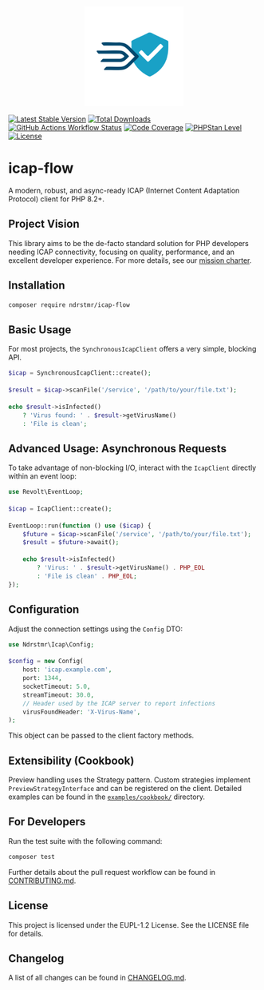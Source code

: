 <p align="center">
  <img src="docs/assets/IcapFlow-logo.svg" width="200" alt="IcapFlow Logo">
</p>

[![Latest Stable Version](https://img.shields.io/packagist/v/ndrstmr/icap-flow)](https://packagist.org/packages/ndrstmr/icap-flow)
[![Total Downloads](https://img.shields.io/packagist/dt/ndrstmr/icap-flow)](https://packagist.org/packages/ndrstmr/icap-flow)
[![GitHub Actions Workflow Status](https://img.shields.io/github/actions/workflow/status/ndrstmr/icap-flow/ci.yml?branch=main)](https://github.com/ndrstmr/icap-flow/actions)
[![Code Coverage](https://img.shields.io/badge/Code%20Coverage-View%20Report-blue.svg)](https://ndrstmr.github.io/icap-flow/)
[![PHPStan Level](https://img.shields.io/badge/PHPStan-level%209-brightgreen)](https://phpstan.org/)
[![License](https://img.shields.io/github/license/ndrstmr/icap-flow)](https://github.com/ndrstmr/icap-flow/blob/main/LICENSE)

# icap-flow

A modern, robust, and async-ready ICAP (Internet Content Adaptation Protocol) client for PHP 8.2+.

## Project Vision

This library aims to be the de-facto standard solution for PHP developers needing ICAP connectivity, focusing on quality, performance, and an excellent developer experience. For more details, see our [mission charter](docs/agent.md).

## Installation

```bash
composer require ndrstmr/icap-flow
```

## Basic Usage

For most projects, the `SynchronousIcapClient` offers a very simple, blocking API.

```php
$icap = SynchronousIcapClient::create();

$result = $icap->scanFile('/service', '/path/to/your/file.txt');

echo $result->isInfected()
    ? 'Virus found: ' . $result->getVirusName()
    : 'File is clean';
```

## Advanced Usage: Asynchronous Requests

To take advantage of non-blocking I/O, interact with the `IcapClient` directly
within an event loop:

```php
use Revolt\EventLoop;

$icap = IcapClient::create();

EventLoop::run(function () use ($icap) {
    $future = $icap->scanFile('/service', '/path/to/your/file.txt');
    $result = $future->await();

    echo $result->isInfected()
        ? 'Virus: ' . $result->getVirusName() . PHP_EOL
        : 'File is clean' . PHP_EOL;
});
```

## Configuration

Adjust the connection settings using the `Config` DTO:

```php
use Ndrstmr\Icap\Config;

$config = new Config(
    host: 'icap.example.com',
    port: 1344,
    socketTimeout: 5.0,
    streamTimeout: 30.0,
    // Header used by the ICAP server to report infections
    virusFoundHeader: 'X-Virus-Name',
);
```

This object can be passed to the client factory methods.

## Extensibility (Cookbook)

Preview handling uses the Strategy pattern. Custom strategies implement
`PreviewStrategyInterface` and can be registered on the client. Detailed
examples can be found in the [`examples/cookbook/`](examples/cookbook/) directory.

## For Developers

Run the test suite with the following command:

```bash
composer test
```

Further details about the pull request workflow can be found in
[CONTRIBUTING.md](CONTRIBUTING.md).

## License

This project is licensed under the EUPL-1.2 License. See the LICENSE file for details.

## Changelog

A list of all changes can be found in [CHANGELOG.md](CHANGELOG.md).

